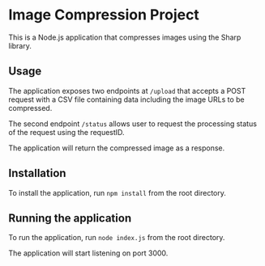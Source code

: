 # Image Compression Project

This is a Node.js application that compresses images using the Sharp library.

## Usage

The application exposes two endpoints at `/upload` that accepts a POST request with a CSV file containing data including the image URLs to be compressed.

The second endpoint `/status` allows user to request the processing status of the request using the requestID.

The application will return the compressed image as a response.

## Installation

To install the application, run `npm install` from the root directory.

## Running the application

To run the application, run `node index.js` from the root directory.

The application will start listening on port 3000.
